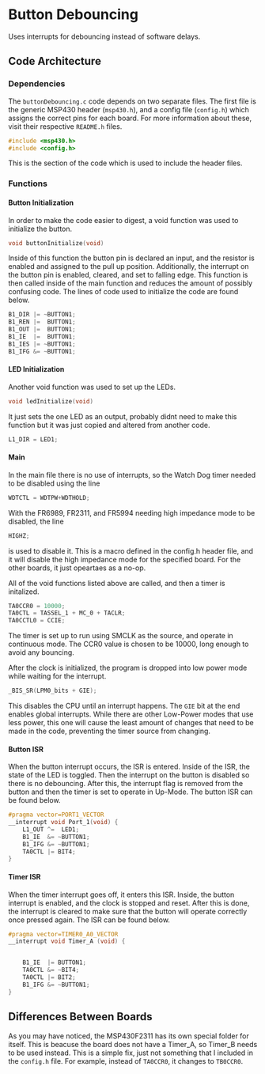 # Button Debouncing
Uses interrupts for debouncing instead of software delays. 

## Code Architecture
### Dependencies 
The `buttonDebouncing.c` code depends on two separate files. The first file is the generic MSP430  header (`msp430.h`), and a config file (`config.h`) which assigns the correct pins for each board. For more information about these, visit their respective `README.h` files.

```c
#include <msp430.h>
#include <config.h>
```
This is the section of the code which is used to include the header files.
### Functions 

#### Button Initialization

In order to make the code easier to digest, a void function was used to initialize the button.
```c
void buttonInitialize(void)
```
Inside of this function the button pin is declared an input, and the resistor is enabled and assigned to the pull up position. Additionally, the interrupt on the button pin is enabled, cleared, and set to falling edge. This function is then called inside of the main function and reduces the amount of possibly confusing code. The lines of code used to initialize the code are found below. 
```c 
B1_DIR |= ~BUTTON1;
B1_REN |=  BUTTON1;
B1_OUT |=  BUTTON1;
B1_IE  |=  BUTTON1;      
B1_IES |= ~BUTTON1;   
B1_IFG &= ~BUTTON1;   
```

#### LED Initialization
Another void function was used to set up the LEDs.
```c
void ledInitialize(void)
```
It just sets the one LED as an output, probably didnt need to make this function but it was just copied and altered from another code.
```c 
L1_DIR = LED1; 
```

#### Main

In the main file there is no use of interrupts, so the Watch Dog timer needed to be disabled using the line 
```c
WDTCTL = WDTPW+WDTHOLD;
```
With the FR6989, FR2311, and FR5994 needing high impedance mode to be disabled, the line 
```c
HIGHZ;
```
is used to disable it. This is a macro defined in the config.h header file, and it will disable the high impedance mode for the specified board. For the other boards, it just opeartaes as a no-op. 

All of the void functions listed above are called, and then a timer is initalized. 
```c
TA0CCR0 = 10000;                 
TA0CTL = TASSEL_1 + MC_0 + TACLR;
TA0CCTL0 = CCIE;                 
```
The timer is set up to run using SMCLK as the source, and operate in continuous mode. The CCR0 value is chosen to be 10000, long enough to avoid any bouncing.

After the clock is initialized, the program is dropped into low power mode while waiting for the interrupt.
```c
_BIS_SR(LPM0_bits + GIE);
```
This disables the CPU until an interrupt happens. The `GIE` bit at the end enables global interrupts. While there are other Low-Power modes that use less power, this one will cause the least amount of changes that need to be made in the code, preventing the timer source from changing.

#### Button ISR
When the button interrupt occurs, the ISR is entered. Inside of the ISR, the state of the LED is toggled. Then the interrupt on the button is disabled so there is no debouncing. After this, the interrupt flag is removed from the button and then the timer is set to operate in Up-Mode. The button ISR can be found below.
```c
#pragma vector=PORT1_VECTOR
__interrupt void Port_1(void) {
    L1_OUT ^=  LED1;      
    B1_IE  &= ~BUTTON1;   
    B1_IFG &= ~BUTTON1;   
    TA0CTL |= BIT4;       
}
```
#### Timer ISR
When the timer interrupt goes off, it enters this ISR. Inside, the button interrupt is enabled, and the clock is stopped and reset. After this is done, the interrupt is cleared to make sure that the button will operate correctly once pressed again. The ISR can be found below.
```c
#pragma vector=TIMER0_A0_VECTOR
__interrupt void Timer_A (void) {


    B1_IE  |= BUTTON1;  
    TA0CTL &= ~BIT4;    
    TA0CTL |= BIT2;     
    B1_IFG &= ~BUTTON1; 
}
```


## Differences Between Boards
As you may have noticed, the MSP430F2311 has its own special folder for itself. This is beacuse the board does not have a Timer_A, so Timer_B needs to be used instead. This is a simple fix, just not something that I included in the `config.h` file. For example, instead of `TA0CCR0`, it changes to `TB0CCR0`.